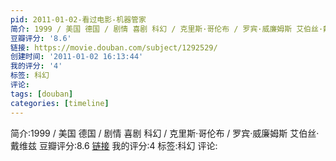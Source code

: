 ```yaml
---
pid: 2011-01-02-看过电影-机器管家
简介: 1999 / 美国 德国 / 剧情 喜剧 科幻 / 克里斯·哥伦布 / 罗宾·威廉姆斯 艾伯丝·戴维兹
豆瓣评分: '8.6'
链接: https://movie.douban.com/subject/1292529/
创建时间: '2011-01-02 16:13:44'
我的评分: '4'
标签: 科幻
评论:
tags: [douban]
categories: [timeline]
---
```

简介:1999 / 美国 德国 / 剧情 喜剧 科幻 / 克里斯·哥伦布 / 罗宾·威廉姆斯 艾伯丝·戴维兹
豆瓣评分:8.6
[链接](https://movie.douban.com/subject/1292529/)
我的评分:4
标签:科幻
评论:
